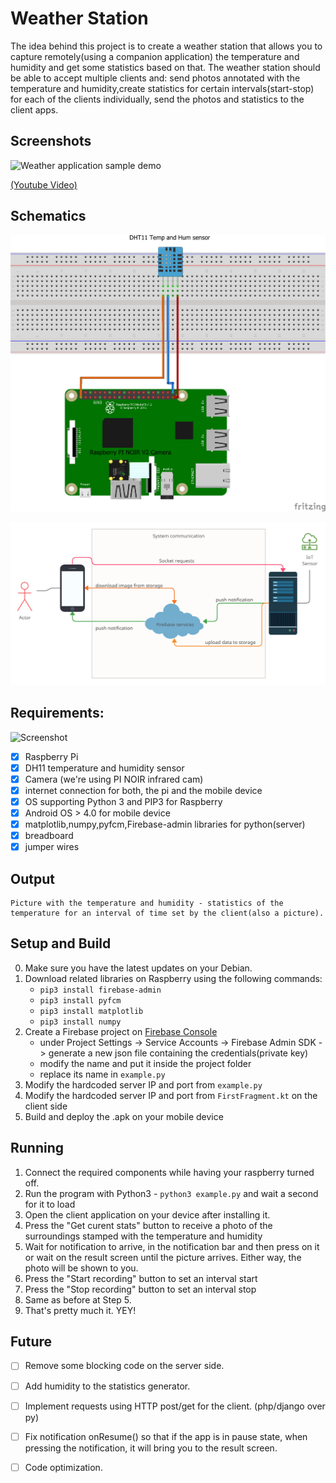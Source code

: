 # Weather Station

The idea behind this project is to create a weather station that allows you to capture remotely(using a companion application) the temperature and humidity and get some statistics based on that. The weather station should be able to accept multiple clients and: send photos annotated with the temperature and humidity,create statistics for certain intervals(start-stop) for each of the clients individually, send the photos and statistics to the client apps.

## Screenshots
![Weather application sample demo][demo-gif]  

[(Youtube Video)][demo-yt]

## Schematics

![Schematics](schematics.png)

![Screenshot](communication.png)

## Requirements:
![Screenshot](overview.jpg)

- [x] Raspberry Pi 
- [x] DH11 temperature and humidity sensor
- [x] Camera (we're using PI NOIR infrared cam)
- [x] internet connection for both, the pi and the mobile device
- [x] OS supporting Python 3 and PIP3 for Raspberry
- [x] Android OS > 4.0 for mobile device
- [x] matplotlib,numpy,pyfcm,Firebase-admin libraries for python(server)
- [x] breadboard
- [x] jumper wires

## Output
    Picture with the temperature and humidity - statistics of the temperature for an interval of time set by the client(also a picture).


## Setup and Build
0. Make sure you have the latest updates on your Debian.
1. Download related libraries on Raspberry using the following commands:
    - `pip3 install firebase-admin`
    - `pip3 install pyfcm`
    - `pip3 install matplotlib`
    - `pip3 install numpy`
2. Create a Firebase project on [Firebase Console](https://console.firebase.google.com)
    - under Project Settings -> Service Accounts -> Firebase Admin SDK -> generate a new json file containing the credentials(private key)
    - modify the name and put it inside the project folder
    - replace its name in `example.py`
3. Modify the hardcoded server IP and port from `example.py`
4. Modify the hardcoded server IP and port from `FirstFragment.kt` on the client side
5. Build and deploy the .apk on your mobile device

## Running
1. Connect the required components while having your raspberry turned off.
2. Run the program with Python3 - `python3 example.py` and wait a second for it to load
3. Open the client application on your device after installing it.
4. Press the "Get curent stats" button to receive a photo of the surroundings stamped with the temperature and humidity
5. Wait for notification to arrive, in the notification bar and then press on it or wait on the result screen until the picture arrives. Either way, the photo will be shown to you.
6. Press the "Start recording" button to set an interval start
7. Press the "Stop recording" button to set an interval stop
8. Same as before at Step 5.
10. That's pretty much it. YEY!


## Future
- [ ] Remove some blocking code on the server side. 
- [ ] Add humidity to the statistics generator.
- [ ] Implement requests using HTTP post/get for the client. (php/django over py) 
- [ ] Fix notification onResume() so that if the app is in pause state, when pressing the notification, it will bring you to the result screen. 
- [ ] Code optimization.  


[demo-gif]: demo.gif
[demo-yt]: https://www.youtube.com/watch?v=XFSqnFZqiYw
